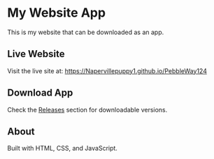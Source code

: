 # My Website App

This is my website that can be downloaded as an app.

## Live Website
Visit the live site at: https://Napervillepuppy1.github.io/PebbleWay124

## Download App
Check the [Releases](../../releases) section for downloadable versions.

## About
Built with HTML, CSS, and JavaScript.
